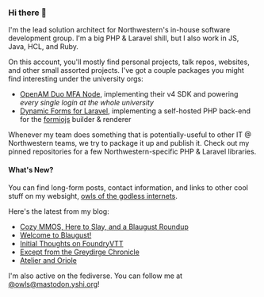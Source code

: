 ### Hi there 👋
I'm the lead solution architect for Northwestern's in-house software development group. I'm a big PHP & Laravel shill, but I also work in JS, Java, HCL, and Ruby.

On this account, you'll mostly find personal projects, talk repos, websites, and other small assorted projects. I've got a couple packages you might find interesting under the university orgs:

- [OpenAM Duo MFA Node](https://github.com/NUIT-ISO/duo-universal-prompt-auth-node), implementing their v4 SDK and powering *every single login at the whole university*
- [Dynamic Forms for Laravel](https://github.com/NIT-Administrative-Systems/dynamic-forms), implementing a self-hosted PHP back-end for the [formiojs](https://github.com/formio/formio.js/) builder & renderer

Whenever my team does something that is potentially-useful to other IT @ Northwestern teams, we try to package it up and publish it. Check out my pinned repositories for a few Northwestern-specific PHP & Laravel libraries.

#### What's New?
You can find long-form posts, contact information, and links to other cool stuff on my websight, [owls of the godless internets](https://godless-internets.org).

Here's the latest from my blog:

<!-- BLOG-POST-LIST:START -->
- [Cozy MMOS, Here to Slay, and a Blaugust Roundup](https://godless-internets.org/2024/08/02/cozy-mmos-here-to-slay-and-a-blaugust-roundup)
- [Welcome to Blaugust!](https://godless-internets.org/2024/08/01/welcome-to-blaugust)
- [Initial Thoughts on FoundryVTT](https://godless-internets.org/2024/07/15/initial-thoughts-on-foundryvtt)
- [Except from the Greydirge Chronicle](https://godless-internets.org/2024/06/23/except-from-the-greydirge-chronicle)
- [Atelier and Oriole](https://godless-internets.org/2024/05/28/atelier-and-oriole)
<!-- BLOG-POST-LIST:END -->

I'm also active on the fediverse. You can follow me at [@owls@mastodon.yshi.org](https://mastodon.yshi.org/@owls)!
